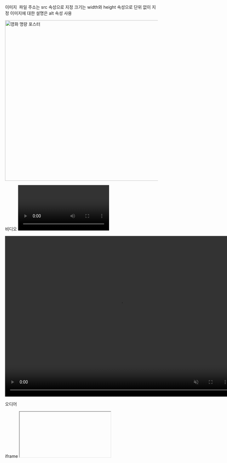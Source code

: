 이미지 <img>
파일 주소는 src 속성으로 지정
크기는 width와 height 속성으로 단위 없이 지정
이미지에 대한 설명은 alt 속성 사용

<img src="poster.jpg" width="750" height="530" alt="영화 명량 포스터">

비디오 <video>
파일 주소는 src 속성으로 지정
크기는 width와 height 속성으로 단위 없이 지정
자동 재생 autoplay 속성
음소거 muted 속성
조작하는 버튼 보여주는 controls 속성

<video autoplay muted controls src="trailer.mp4" width="750" height="530">
</video>

오디어 <audio>
파일 주소는 src 속성으로 지정
자동 재생 autoplay 속성
조작하는 버튼 보여주는 controls 속성
<audio autoplay controls src="intro.mp3">
</audio>

iframe <iframe>
다른 HTML 문서를 문서 안에 집어넣을 때 사용

<iframe src="banner.html" width="750" height="135">
</iframe>
